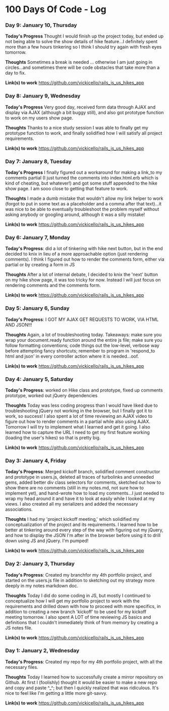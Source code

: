 # 100 Days Of Code - Log

### Day 9: January 10, Thursday

**Today's Progress**
Thought I would finish up the project today, but ended up not being able to solve the show details of hike feature...I definitely spent more than a few hours tinkering so I think I should try again with fresh eyes tomorrow.

**Thoughts** 
Sometimes a break is needed ... otherwise I am just going in circles...and sometimes there will be code obstacles that take more than a day to fix.  

**Link(s) to work**
https://github.com/vickicello/rails_js_us_hikes_app

### Day 8: January 9, Wednesday

**Today's Progress**
Very good day, received form data through AJAX and display via AJAX (although a bit buggy still), and also got prototype function to work on my users show page.

**Thoughts** 
Thanks to a nice study session I was able to finally get my prototype function to work, and finally solidified how I will satisfy all project requirements.

**Link(s) to work**
https://github.com/vickicello/rails_js_us_hikes_app

### Day 7: January 8, Tuesday

**Today's Progress**
I finally figured out a workaround for making a link_to my comments partial (I just turned the comments into index.html.erb which is kind of cheating, but whatever!) and got some stuff appended to the hike show page.  I am sooo close to getting that feature to work.

**Thoughts** 
I made a dumb mistake that wouldn't allow my link helper to work (forgot to put in some text as a placeholder and a comma after that text)...it was nice to be able to eventually troubleshoot the problem myself without asking anybody or googling around, although it was a silly mistake!  

**Link(s) to work**
https://github.com/vickicello/rails_js_us_hikes_app

### Day 6: January 7, Monday

**Today's Progress**: did a lot of tinkering with hike next button, but in the end decided to knix in lieu of a more approachable option (just rendering comments).  I think I figured out how to render the comments form, either via partial or by creating a form in JS

**Thoughts** 
After a lot of internal debate, I decided to knix the 'next' button on my hike show page, it was too tricky for now.  Instead I will just focus on rendering comments and the comments form.

**Link(s) to work**
https://github.com/vickicello/rails_js_us_hikes_app

### Day 5: January 6, Sunday

**Today's Progress**: I GOT MY AJAX GET REQUESTS TO WORK, VIA HTML AND JSON!!!

**Thoughts** 
Again, a lot of troubleshooting today.  Takeaways: make sure you wrap your document.ready function around the entire js file; make sure you follow formatting conventions; code things out the low-level, verbose way before attempting fancy shortcuts; remember to program in 'respond_to html and json' in every controller action where it is needed...oof.

**Link(s) to work**
https://github.com/vickicello/rails_js_us_hikes_app

### Day 4: January 5, Saturday

**Today's Progress**: worked on Hike class and prototype, fixed up comments prototype, worked out jQuery dependencies

**Thoughts** 
Today was less coding progress than I would have liked due to troubleshooting jQuery not working in the browser, but I finally got it to work, so success!  I also spent a lot of time reviewing an AJAX video to figure out how to render comments in a partial while also using AJAX.  Tomorrow I will try to implement what I learned and get it going.  I also learned how to capture the URL I need to get my first feature working (loading the user's hikes) so that is pretty big.

**Link(s) to work**
https://github.com/vickicello/rails_js_us_hikes_app

### Day 3: January 4, Friday

**Today's Progress**: Merged kickoff branch, solidified comment constructor and prototype in users.js, deleted all traces of turbolinks and unneeded gems, added better div class selectors for comments, sketched out how to show there are no comments (still in my notes.md, not sure how to implement yet), and hand-wrote how to load my comments...I just needed to wrap my head around it and have it to look at easily while I looked at my views.  I also created all my serializers and added the necessary associations.

**Thoughts** 
I had my 'project kickoff meeting,' which solidified my conceptualization of the project and its requirements.  I learned how to be better at tinkering around every step of the way with figuring out my jQuery, and how to display the JSON I'm after in the browser before using it to drill down using JS and jQuery.  I'm pumped!

**Link(s) to work**
https://github.com/vickicello/rails_js_us_hikes_app

### Day 2: January 3, Thursday

**Today's Progress**: Created my branchfor my 4th portfolio project, and started on the users.js file in addition to sketching out my strategy more deeply in my notes markdown doc.

**Thoughts** 
Today I did do some coding in JS, but mostly I continued to conceptualize how I will get my portfolio project to work with the requirements and drilled down with how to proceed with more specifics, in addition to creating a new branch 'kickoff' to be used for my kickoff meeting tomorrow.  I also spent A LOT of time reviewing JS basics and definitions that I couldn't immediately think of from memory by creating a JS notes file.

**Link(s) to work**
https://github.com/vickicello/rails_js_us_hikes_app


### Day 1: January 2, Wednesday

**Today's Progress**: Created my repo for my 4th portfolio project, with all the necessary files.

**Thoughts** 
Today I learned how to successfully create a mirror repository on Github.  At first I (foolishly) thought it would be easier to make a new repo and copy and paste ^_^; but then I quickly realized that was ridiculous.  It's nice to feel like I'm getting a little more git-savvy.

**Link(s) to work**
https://github.com/vickicello/rails_js_us_hikes_app



